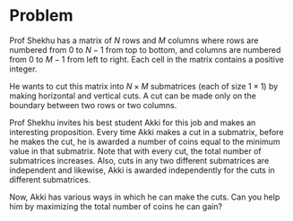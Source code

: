# Problem

Prof Shekhu has a matrix of $N$ rows and $M$ columns where rows are numbered from $0$ to $N-1$ from top to bottom, and columns are numbered from $0$ to $M-1$ from left to right. Each cell in the matrix contains a positive integer.

He wants to cut this matrix into $N \times M$ submatrices (each of size $1 \times 1$) by making horizontal and vertical cuts. A cut can be made only on the boundary between two rows or two columns.

Prof Shekhu invites his best student Akki for this job and makes an interesting proposition. Every time Akki makes a cut in a submatrix, before he makes the cut, he is awarded a number of coins equal to the minimum value in that submatrix. Note that with every cut, the total number of submatrices increases. Also, cuts in any two different submatrices are independent and likewise, Akki is awarded independently for the cuts in different submatrices.

Now, Akki has various ways in which he can make the cuts. Can you help him by maximizing the total number of coins he can gain?
